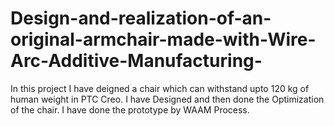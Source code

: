 # Design-and-realization-of-an-original-armchair-made-with-Wire-Arc-Additive-Manufacturing-
In this project I have deigned a chair which can withstand upto 120 kg of human weight in PTC Creo.
I have Designed and then done the Optimization of the chair.
I have done the prototype by WAAM Process.
